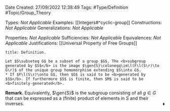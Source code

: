 <div class="topSpace"></div>

Date Created: 27/09/2022 12:38:49
Tags: #Type/Definition #Topic/Group_Theory

Types: <i>Not Applicable</i>
Examples: [[Integers#^cyclic-group]]
Constructions: <i>Not Applicable</i>
Generalizations: <i>Not Applicable</i>

Properties: <i>Not Applicable</i>
Sufficiencies: <i>Not Applicable</i>
Equivalences: <i>Not Applicable</i>
Justifications: [[Universal Property of Free Groups]]

``` ad-Definition
title: Definition.

Let $S\subseteq G$ be a subset of a group $G$. The <b>subgroup generated by $S$</b> is the image $\gen{S}\coloneqq\im\l(F\l(S\r)\to G\r)$ of the unique group homomorphism extending $S\into G$.
* If $F\l(S\r)\onto G$, then $G$ is said to be <b>generated by $S$</b>. If furthermore $S$ is finite, then $M$ is said to be <b>finitely-generated</b>.

```

<b>Remark.</b> Equivalently, $\gen{S}$ is the subgroup consisting of all $g\in G$ that can be expressed as a (finite) product of elements in $S$ and their inverses.<span style="float:right;">$\blacklozenge$</span>
